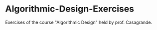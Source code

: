 # Algorithmic-Design-Exercises
Exercises of the course "Algorithmic Design" held by prof. Casagrande. 
